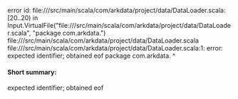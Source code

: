error id: file://<WORKSPACE>/src/main/scala/com/arkdata/project/data/DataLoader.scala:[20..20) in Input.VirtualFile("file://<WORKSPACE>/src/main/scala/com/arkdata/project/data/DataLoader.scala", "package com.arkdata.")
file://<WORKSPACE>/src/main/scala/com/arkdata/project/data/DataLoader.scala
file://<WORKSPACE>/src/main/scala/com/arkdata/project/data/DataLoader.scala:1: error: expected identifier; obtained eof
package com.arkdata.
                    ^
#### Short summary: 

expected identifier; obtained eof